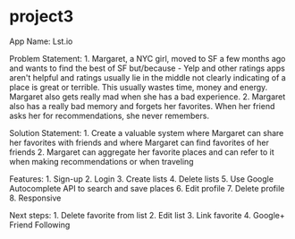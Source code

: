 # project3

App Name: Lst.io

Problem Statement: 1. Margaret, a NYC girl, moved to SF a few months ago and wants to find the best <blank> of SF but/because - Yelp and other ratings apps aren't helpful and ratings usually lie in the middle not clearly indicating of a place is great or terrible. This usually wastes time, money and energy. Margaret also gets really mad when she has a bad experience. 2. Margaret also has a really bad memory and forgets her favorites. When her friend asks her for recommendations, she never remembers. 

Solution Statement: 1. Create a valuable system where Margaret can share her favorites with friends and where Margaret can find favorites of her friends 2. Margaret can aggregate her favorite places and can refer to it when making recommendations or when traveling


Features: 
	1. Sign-up
	2. Login
	3. Create lists
	4. Delete lists
	5. Use Google Autocomplete API to search and save places
	6. Edit profile
	7. Delete profile
	8. Responsive

Next steps: 
	1. Delete favorite from list
	2. Edit list
	3. Link favorite
	4. Google+ Friend Following
